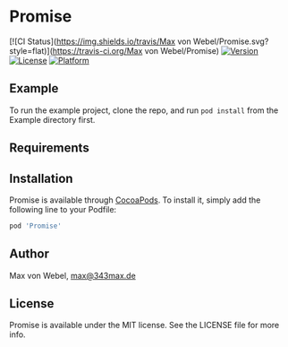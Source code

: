 # Promise

[![CI Status](https://img.shields.io/travis/Max von Webel/Promise.svg?style=flat)](https://travis-ci.org/Max von Webel/Promise)
[![Version](https://img.shields.io/cocoapods/v/Promise.svg?style=flat)](https://cocoapods.org/pods/Promise)
[![License](https://img.shields.io/cocoapods/l/Promise.svg?style=flat)](https://cocoapods.org/pods/Promise)
[![Platform](https://img.shields.io/cocoapods/p/Promise.svg?style=flat)](https://cocoapods.org/pods/Promise)

## Example

To run the example project, clone the repo, and run `pod install` from the Example directory first.

## Requirements

## Installation

Promise is available through [CocoaPods](https://cocoapods.org). To install
it, simply add the following line to your Podfile:

```ruby
pod 'Promise'
```

## Author

Max von Webel, max@343max.de

## License

Promise is available under the MIT license. See the LICENSE file for more info.
